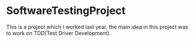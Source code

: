 # SoftwareTestingProject
This is a project which I worked last year, the main idea in this project was to work on TDD(Test Driver Development).
